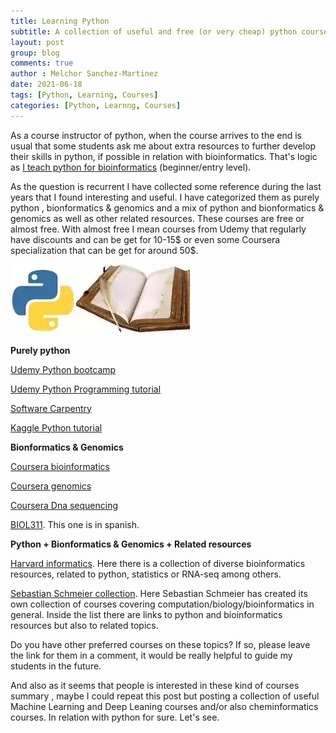 ```yaml
---
title: Learning Python
subtitle: A collection of useful and free (or very cheap) python courses
layout: post
group: blog
comments: true
author : Melchor Sanchez-Martinez
date: 2021-06-18
tags: [Python, Learning, Courses]
categories: [Python, Learnng, Courses]
---
```

<!-- excerpt-start -->
As a course instructor of python, when the course arrives to the end is usual that some students ask me about extra resources to further develop their skills in python<!-- excerpt-end -->, if possible in relation with bioinformatics. That's logic as [I teach python for bioinformatics](/bio) (beginner/entry level).

As the question is recurrent I have collected some reference during the last years that I found interesting and useful. I have categorized them as purely python , bionformatics & genomics and a mix of python and bionformatics & genomics as well as other related resources. These courses are free or almost free. With almost free I mean courses from Udemy that regularly have discounts and can be get for 10-15$ or even some Coursera specialization that can be get for around 50$.

<img src="https://raw.githubusercontent.com/MelchorSanchez/MelchorSanchez.github.io/master/static/img/blog/pythonbook.webp" alt="Python and Bioinformatics Learning courses" title="Python and Bioinformatics Learning courses" class="img-responsive center-block">

**Purely python**

[Udemy Python bootcamp](https://www.udemy.com/course/complete-python-bootcamp/)

[Udemy Python Programming tutorial](https://www.udemy.com/course/python-programming-tutorial-a-z/)

[Software Carpentry](https://software-carpentry.org/lessons/)

[Kaggle Python tutorial](https://www.kaggle.com/learn/python)


**Bionformatics & Genomics**

[Coursera bioinformatics](https://www.coursera.org/specializations/bioinformatics#courses)

[Coursera genomics](https://www.coursera.org/learn/python-genomics)

[Coursera Dna sequencing](https://es.coursera.org/learn/dna-sequencing)

[BIOL311](https://github.com/bioinf-biotec/labs_bioinf). This one is in spanish.


**Python + Bionformatics & Genomics + Related resources**

[Harvard informatics](https://github.com/harvardinformatics/learning-bioinformatics-at-home). Here there is a collection of diverse bioinformatics resources, related to python, statistics or RNA-seq among others.

[Sebastian Schmeier collection](https://github.com/sschmeier/elearningcollection#1-general-computationstatisticsbiology). Here Sebastian Schmeier has created its own collection of courses covering computation/biology/bioinformatics in general. Inside the list there are links to python and bioinformatics resources but also to related topics.


Do you have other preferred courses on these topics? If so, please leave the link for them in a comment, it would be really helpful to guide my students in the future.

And also as it seems that people is interested in these kind of courses summary , maybe I could repeat this post but posting a collection of useful Machine Learning and Deep Leaning courses and/or also cheminformatics courses. In relation with python for sure. Let's see.
